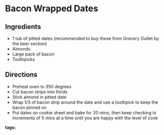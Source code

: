 # Bacon Wrapped Dates

## Ingredients

* 1 tub of pitted dates (recommended to buy these from Grocery Outlet by the beer section) 
* Almonds
* Large pack of bacon 
* Toothpicks

## Directions

* Preheat oven to 350 degrees
* Cut bacon strips into thirds
* Stick almond in pitted date
* Wrap 1/3 of bacon strip around the date and use a toothpick to keep the bacon pinned on
* Put dates on cookie sheet and bake for 20 mins, then keep checking in increments of 5 mins at a time until you are happy with the level of cook

__tags:__ 
